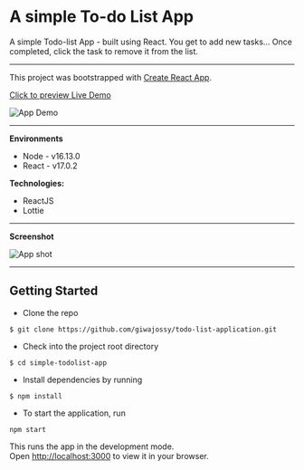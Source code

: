 # A simple To-do List App

A simple Todo-list App - built using React. You get to add new tasks... Once completed, click the task to remove it from the list.

---

This project was bootstrapped with [Create React App](https://github.com/facebook/create-react-app).


[Click to preview Live Demo]()


![App Demo](https://github.com/giwajossy/todo-list-application/blob/main/demo.gif)


---

**Environments**
- Node - v16.13.0
- React - v17.0.2


**Technologies:**
- ReactJS
- Lottie


---
**Screenshot**

![App shot](https://res.cloudinary.com/dd3hmuucq/image/upload/v1640717874/todo-app/todoHomee_d4i9nq.jpg)


---

## Getting Started
- Clone the repo


`$ git clone https://github.com/giwajossy/todo-list-application.git`

- Check into the project root directory

`$ cd simple-todolist-app`

- Install dependencies by running

`$ npm install`

- To start the application, run

`npm start`

This runs the app in the development mode.\
Open [http://localhost:3000](http://localhost:3000) to view it in your browser.

<!-- ### `npm test`

Launches the test runner in the interactive watch mode.\
See the section about [running tests](https://facebook.github.io/create-react-app/docs/running-tests) for more information.

### `npm run build`

Builds the app for production to the `build` folder.\
It correctly bundles React in production mode and optimizes the build for the best performance.

The build is minified and the filenames include the hashes.\
Your app is ready to be deployed!

See the section about [deployment](https://facebook.github.io/create-react-app/docs/deployment) for more information.

### `npm run eject`

**Note: this is a one-way operation. Once you `eject`, you can't go back!**

If you aren't satisfied with the build tool and configuration choices, you can `eject` at any time. This command will remove the single build dependency from your project. -->